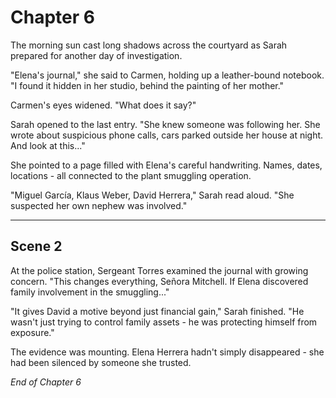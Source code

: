 # Chapter 6

The morning sun cast long shadows across the courtyard as Sarah prepared for another day of investigation.

"Elena's journal," she said to Carmen, holding up a leather-bound notebook. "I found it hidden in her studio, behind the painting of her mother."

Carmen's eyes widened. "What does it say?"

Sarah opened to the last entry. "She knew someone was following her. She wrote about suspicious phone calls, cars parked outside her house at night. And look at this..."

She pointed to a page filled with Elena's careful handwriting. Names, dates, locations - all connected to the plant smuggling operation.

"Miguel García, Klaus Weber, David Herrera," Sarah read aloud. "She suspected her own nephew was involved."

---

## Scene 2

At the police station, Sergeant Torres examined the journal with growing concern. "This changes everything, Señora Mitchell. If Elena discovered family involvement in the smuggling..."

"It gives David a motive beyond just financial gain," Sarah finished. "He wasn't just trying to control family assets - he was protecting himself from exposure."

The evidence was mounting. Elena Herrera hadn't simply disappeared - she had been silenced by someone she trusted.

*End of Chapter 6*